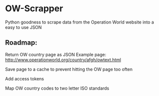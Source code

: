# OW-Scrapper
Python goodness to scrape data from the Operation World website into a easy to use JSON


## Roadmap:

Return OW country page as JSON
Example page: http://www.operationworld.org/country/afgh/owtext.html

Save page to a cache to prevent hitting the OW page too often

Add access tokens

Map OW country codes to two letter ISO standards